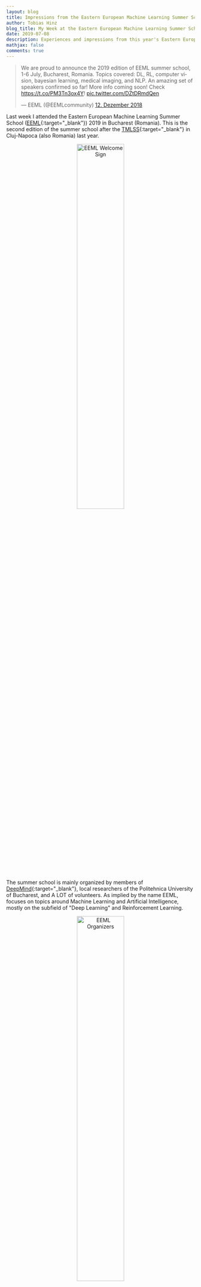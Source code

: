 ```yaml
---
layout: blog
title: Impressions from the Eastern European Machine Learning Summer School (EEML) 2019 in Bucharest (Romania)
author: Tobias Hinz
blog_title: My Week at the Eastern European Machine Learning Summer School (EEML) 2019 in Bucharest (Romania)
date: 2019-07-08
description: Experiences and impressions from this year's Eastern European Machine Learning Summer School (EEML) 2019 in Bucharest (Romania)
mathjax: false
comments: true
---
```


<blockquote class="twitter-tweet tw-align-center" data-lang="en"><p lang="en" dir="ltr">We are proud to announce the 2019 edition of EEML summer school, 1-6 July, Bucharest, Romania. Topics covered: DL, RL, computer vision, bayesian learning, medical imaging, and NLP. An amazing set of speakers confirmed so far! More info coming soon! Check <a href="https://t.co/PM3Tn3ox4Y">https://t.co/PM3Tn3ox4Y</a>! <a href="https://t.co/DZtDRmdQen">pic.twitter.com/DZtDRmdQen</a></p>&mdash; EEML (@EEMLcommunity) <a href="https://twitter.com/EEMLcommunity/status/1072834474734485505?ref_src=twsrc%5Etfw">12. Dezember 2018</a></blockquote>
<script async src="https://platform.twitter.com/widgets.js" charset="utf-8"></script>

Last week I attended the Eastern European Machine Learning Summer School ([EEML](https://www.eeml.eu/home){:target="_blank"}) 2019 in Bucharest (Romania). This is the second edition of the summer school after the [TMLSS](https://tmlss.ro/){:target="_blank"} in Cluj-Napoca (also Romania) last year.

<center><img src="/images/blog/EEML2019/eeml-welcome.jpg" alt="EEML Welcome Sign" width="50%"/></center>

The summer school is mainly organized by members of [DeepMind](https://deepmind.com/){:target="_blank"}, local researchers of the Politehnica University of Bucharest, and A LOT of volunteers. As implied by the name EEML, focuses on topics around Machine Learning and Artificial Intelligence, mostly on the subfield of "Deep Learning" and Reinforcement Learning.

<center><img src="/images/blog/EEML2019/eeml-organizers.jpg" alt="EEML Organizers" width="50%"/></center>

The [idea behind EEML](https://www.eeml.eu/blog){:target="_blank"} is to shine a spotlight on Eastern Europe to emphasize its potential,  to provide learning and networking opportunities for participants from all over the world, and to highlight imbalances (e.g. gender and nationality) in the current "average" group of researchers and conferences. As such, the organizers really try to focus and attract talent from both Eastern Europe and under-privileged groups in general.

<blockquote class="twitter-tweet tw-align-center" data-lang="en"><p lang="en" dir="ltr"><a href="https://twitter.com/hashtag/EEML2019?src=hash&amp;ref_src=twsrc%5Etfw">#EEML2019</a> welcomes participants from 42 countries everywhere in the world. Let the games begin! <a href="https://t.co/Znk8lpGo5I">pic.twitter.com/Znk8lpGo5I</a></p>&mdash; EEML (@EEMLcommunity) <a href="https://twitter.com/EEMLcommunity/status/1145614136723890176?ref_src=twsrc%5Etfw">1. Juli 2019</a></blockquote>
<script async src="https://platform.twitter.com/widgets.js" charset="utf-8"></script>

The audience consisted mostly of PhD and Master students at various stages of their degree, with about 54% of the participants coming from Eastern European countries and the rest from all over the world (in total 42 represented countries).

<blockquote class="twitter-tweet tw-align-center" data-lang="en"><p lang="en" dir="ltr">Eastern European Machine Learning Summer School in numbers - various axes of diversity<a href="https://twitter.com/hashtag/EEML2019?src=hash&amp;ref_src=twsrc%5Etfw">#EEML2019</a> <a href="https://t.co/pcOSO8hYOq">pic.twitter.com/pcOSO8hYOq</a></p>&mdash; Piotr Migdal (@pmigdal) <a href="https://twitter.com/pmigdal/status/1146801971082530817?ref_src=twsrc%5Etfw">4. Juli 2019</a></blockquote>
<script async src="https://platform.twitter.com/widgets.js" charset="utf-8"></script>

Overall, the EEML [program](https://www.eeml.eu/program){:target="_blank"} was quite dense and packed with lectures, industry keynotes by the sponsors, practical coding sessions, and social events. In general, a typical day started with breakfast from 8-9am, followed by two lectures, and lunch from around 12:15-2pm. After lunch, there was another lecture, a 30-minute industry keynote, and then a 2-3 hour practical coding session where we applied some of the concepts we learned in the previous lectures. The evenings then concluded either with a poster session (dinner was provided, too) or a social event.

<blockquote class="twitter-tweet tw-align-center" data-lang="en"><p lang="en" dir="ltr"><a href="https://twitter.com/hashtag/EEML2019?src=hash&amp;ref_src=twsrc%5Etfw">#EEML2019</a> At our welcome reception, our participants were welcomed by Dr. Ligia Deca, state adviser on Education and Research. Additionally, UPB rector Mihnea Costoiu, dean Adina Magda Florea, director at Google AI Rahul Sutkhankar and our own Doina Precup. <a href="https://t.co/dVXilrTpNR">pic.twitter.com/dVXilrTpNR</a></p>&mdash; EEML (@EEMLcommunity) <a href="https://twitter.com/EEMLcommunity/status/1145933222448156678?ref_src=twsrc%5Etfw">2. Juli 2019</a></blockquote>
<script async src="https://platform.twitter.com/widgets.js" charset="utf-8"></script>

On Monday evening (first day of EEML) we had a Welcome Reception at the Palace Hilton Hotel in the city center. The local volunteers managed to get all 200+ participants to reach the hotel via the Metro and a walk through the city. After some short talks by [Doina](https://www.cs.mcgill.ca/~dprecup/){:target="_blank"} (one of the main organizers) and others, we had a nice buffet in a beautiful hall within the hotel.

Both Tuesday and Wednesday evenings were reserved for the posters. Here, attendees of the summer school got the chance to present their work and to find out more about what the other attendees are working on. The space was limited which lead to some creative problem-solving in order to fit all the posters on the available boards.

<blockquote class="twitter-tweet tw-align-center" data-lang="en"><p lang="en" dir="ltr">Poster session at <a href="https://twitter.com/hashtag/EEML2019?src=hash&amp;ref_src=twsrc%5Etfw">#EEML2019</a> starts now. Thanks <a href="https://twitter.com/L3viathan2142?ref_src=twsrc%5Etfw">@L3viathan2142</a> who helped me to fix the left floating margin 😅 <a href="https://t.co/lUVvGx9i3I">pic.twitter.com/lUVvGx9i3I</a></p>&mdash; sarnthil (@sarnthil) <a href="https://twitter.com/sarnthil/status/1146448947134828544?ref_src=twsrc%5Etfw">3. Juli 2019</a></blockquote>
<script async src="https://platform.twitter.com/widgets.js" charset="utf-8"></script>

On Thursday morning we only had one lecture and one industry keynote before heading out to a social event. We first went for lunch at the famous [Caru' cu Bere](https://www.carucubere.ro/en/){:target="_blank"} and after that took a tour through the [Palace of Parliament](http://cic.cdep.ro/en/){:target="_blank"}. The Palace of Parliament is an imposing structure, finished in 1997, and is, among other impressive statistics, the heaviest building in the world (weighing about 4,098,500 tons) and is the second-largest administrative building in the world (after the Pentagon). After this, we participated in the [AI for Social Good](https://www.eventbrite.co.uk/e/ai-for-social-good-tickets-63924727581?ref=estw){:target="_blank"} public session in the National Theatre Bucharest with keynotes by Danielle Belgrave (Microsoft Research) and Piotr Mirowski (DeepMind) about how AI can have a positive impact on our society followed by a panel discussion.

<blockquote class="twitter-tweet tw-align-center" data-lang="en"><p lang="en" dir="ltr">The Dagstuhl Declaration on <a href="https://twitter.com/hashtag/AIforSocialGood?src=hash&amp;ref_src=twsrc%5Etfw">#AIforSocialGood</a> is now live. It&#39;s so important that <a href="https://twitter.com/hashtag/ML?src=hash&amp;ref_src=twsrc%5Etfw">#ML</a>, <a href="https://twitter.com/hashtag/AI?src=hash&amp;ref_src=twsrc%5Etfw">#AI</a> and NGOs form deep collaborations for <a href="https://twitter.com/hashtag/SocialGood?src=hash&amp;ref_src=twsrc%5Etfw">#SocialGood</a>. Really proud to be a part of this and to dialogue with leaders on the intersection of these fields.  <a href="https://t.co/RY2K2VeHYr">https://t.co/RY2K2VeHYr</a></p>&mdash; Danielle Belgrave (@DaniCMBelg) <a href="https://twitter.com/DaniCMBelg/status/1146330617153576960?ref_src=twsrc%5Etfw">3. Juli 2019</a></blockquote>
<script async src="https://platform.twitter.com/widgets.js" charset="utf-8"></script>

<blockquote class="twitter-tweet tw-align-center" data-lang="en"><p lang="en" dir="ltr">Thank you tremendously <a href="https://twitter.com/DaniCMBelg?ref_src=twsrc%5Etfw">@DaniCMBelg</a>, <a href="https://twitter.com/shakir_za?ref_src=twsrc%5Etfw">@shakir_za</a>, <a href="https://twitter.com/JCornebise?ref_src=twsrc%5Etfw">@JCornebise</a>, <a href="https://twitter.com/weballergy?ref_src=twsrc%5Etfw">@weballergy</a>, <a href="https://twitter.com/yeewhye?ref_src=twsrc%5Etfw">@yeewhye</a>, Tom Schaul, Claudia Clopath and many others for writing the Dagstuhl declaration on <a href="https://twitter.com/hashtag/AIforSocialGood?src=hash&amp;ref_src=twsrc%5Etfw">#AIforSocialGood</a> to enable collaboration between <a href="https://twitter.com/hashtag/AI?src=hash&amp;ref_src=twsrc%5Etfw">#AI</a> research and NGOs:<a href="https://t.co/hKcgZ8ih8m">https://t.co/hKcgZ8ih8m</a> <a href="https://t.co/c4sqgsKHdW">https://t.co/c4sqgsKHdW</a></p>&mdash; Piotr Mirowski (@MirowskiPiotr) <a href="https://twitter.com/MirowskiPiotr/status/1146906674000801793?ref_src=twsrc%5Etfw">4. Juli 2019</a></blockquote>
<script async src="https://platform.twitter.com/widgets.js" charset="utf-8"></script>

Finally, on Friday night we had a Gala dinner at the [Restaurant Pescăruș](http://www.restaurantpescarus.ro/en/){:target="_blank"} in the beautiful Herăstrău Park which is where we took our group photo.

<center><img src="/images/blog/EEML2019/eeml-group.jpg" alt="EEML Group Photo" width="50%"/></center>

Throughout the days we were always provided with breakfast, lunch, and dinner at the [PRECIS Center](http://precis.acs.pub.ro/centrul-de-cercetare/){:target="_blank"}, which is also where the EEML lectures and practical sessions took place.

<center><img src="/images/blog/EEML2019/eeml-buffet.jpg" alt="EEML Buffet" width="50%"/></center>

Another nice effect of having all lectures, practical sessions, and breaks in the same location was that this made it easy to "catch" some of the lecturers to talk to during the breaks. Most of the lecturers stayed for one-two days and mingled with the participants. As such, it was straight forward to approach them and talk with them about their research. Besides being able to talk with the organizers who were always around and happy to answer questions or talk about the latest trends in research I was able to have nice discussions with other well-known researchers such as, e.g., [Nal Kalchbrenner](https://www.nal.ai/){:target="_blank"}, [Andrew Zisserman](https://www.robots.ox.ac.uk/~az/){:target="_blank"}, and [Zeynep Akata](https://ivi.fnwi.uva.nl/uvaboschdeltalab/people/zeynep-akata/){:target="_blank"}.

For many of the lectures, the corresponding slides can be downloaded [here](https://www.eeml.eu/resources){:target="_blank"}.

<blockquote class="twitter-tweet tw-align-center" data-lang="en"><p lang="en" dir="ltr"><a href="https://twitter.com/hashtag/EEML2019?src=hash&amp;ref_src=twsrc%5Etfw">#EEML2019</a> Here are my slides for the introduction to deep learning lecture <a href="https://t.co/XsuUHbcuF5">https://t.co/XsuUHbcuF5</a> <a href="https://t.co/uZ9zCGGuQo">pic.twitter.com/uZ9zCGGuQo</a></p>&mdash; Razvan Pascanu  🇪🇺 (@rpascanu) <a href="https://twitter.com/rpascanu/status/1145667834296623105?ref_src=twsrc%5Etfw">1. Juli 2019</a></blockquote>
<script async src="https://platform.twitter.com/widgets.js" charset="utf-8"></script>

In addition to that, all lectures were very interactive, with plenty of opportunities to ask questions and interact with the lecturer. There was also a nice mix of introductory lectures (e.g. DL by Razvan Pascanu, RL by Doina Precup, CV by Rahul Sukthankar, continual learning by Tinne Tuytelaars) and lectures focusing more on current, state-of-the-art approaches in various research directions (e.g. self-supervised learning by Andrew Zisserman, generative models by Nal Kalchbrenner and Zeynep Akata, and multi-agent RL by Shimon Whiteson). In particular, I would like to highlight [Anca Dragan's](http://people.eecs.berkeley.edu/~anca/){:target="_blank"} lecture about RL with humans in the loop, which was super interactive.

<blockquote class="twitter-tweet tw-align-center" data-lang="en"><p lang="en" dir="ltr">Informative session on Inverse Reinforcement Learning and it&#39;s applications in self driving cars by <a href="https://twitter.com/ancadianadragan?ref_src=twsrc%5Etfw">@ancadianadragan</a> at <a href="https://twitter.com/EEMLcommunity?ref_src=twsrc%5Etfw">@EEMLcommunity</a>. Would love to delve further into the topic! <a href="https://twitter.com/hashtag/EEML2019?src=hash&amp;ref_src=twsrc%5Etfw">#EEML2019</a> <a href="https://twitter.com/hashtag/reinforcementlearning?src=hash&amp;ref_src=twsrc%5Etfw">#reinforcementlearning</a> <a href="https://t.co/iaJbHx91FW">pic.twitter.com/iaJbHx91FW</a></p>&mdash; Asmita Poddar (@asmita_poddar) <a href="https://twitter.com/asmita_poddar/status/1146692685803270145?ref_src=twsrc%5Etfw">4. Juli 2019</a></blockquote>
<script async src="https://platform.twitter.com/widgets.js" charset="utf-8"></script>

The award (from me) for the best slide goes to Shimon during his talk on multi-agent RL.

<blockquote class="twitter-tweet tw-align-center" data-lang="en"><p lang="en" dir="ltr">Key setting for multi - agent reinforcement learning by <a href="https://twitter.com/shimon8282?ref_src=twsrc%5Etfw">@shimon8282</a>. <a href="https://twitter.com/hashtag/EEML2019?src=hash&amp;ref_src=twsrc%5Etfw">#EEML2019</a> <a href="https://t.co/f5ZvTEjFZQ">pic.twitter.com/f5ZvTEjFZQ</a></p>&mdash; Petru REBEJA (@petrurebeja) <a href="https://twitter.com/petrurebeja/status/1145976673474678784?ref_src=twsrc%5Etfw">2. Juli 2019</a></blockquote>
<script async src="https://platform.twitter.com/widgets.js" charset="utf-8"></script>

On all evenings (except Thursday) we had some time to implement and try some of the key concepts we learned during the previous lectures. In the first 30 minutes or so we got a general introduction about what the goal of the respective lab session was. After that everyone started working on the [provided challenges](https://github.com/eeml2019/PracticalSessions){:target="_blank"}. This was a fun experience to play around with some key concepts and see the effects of different parameters and implementations.

<blockquote class="twitter-tweet tw-align-center" data-lang="en"><p lang="en" dir="ltr"><a href="https://twitter.com/hashtag/EEML2019?src=hash&amp;ref_src=twsrc%5Etfw">#EEML2019</a> First two days of labs, introduction to tensor flow and reinforcement learning by our own David and Diana. <a href="https://t.co/WyYDYSnaiL">pic.twitter.com/WyYDYSnaiL</a></p>&mdash; EEML (@EEMLcommunity) <a href="https://twitter.com/EEMLcommunity/status/1146187791157616640?ref_src=twsrc%5Etfw">2. Juli 2019</a></blockquote>
<script async src="https://platform.twitter.com/widgets.js" charset="utf-8"></script>

Overall, I must say that I was very impressed with the organization and experience during my week in Bucharest. Organizing an event like this is A LOT of work and the organizers and volunteers put a lot of their free time into this, for which I am very grateful. As a result, the EEML is very affordable, especially since it included food during on all days (including three big meals at restaurants/hotels) and a guided tour through the Palace of Parliament. This is because of the generous sponsors and all involved organizers, volunteers, lecturers, and teaching assistants who all donated their time to make this possible. Additionally, we were able to book accommodation in the local student dorms (about 20 min walk from the PRECIS center) at very affordable prices (usually less than 100€ for the week). The communication leading up to and throughout the week was very good, using both E-Mail and Slack to share all important information, news, and updates.

As far as I am aware there are already plans for another edition of the EEML next year. According to rumors it will not take place in Romania, but might take place in Hungary instead (though all of this is hearsay from my side at the moment). Regardless of the final location: if you are at all interested in machine learning and want to learn more about various aspects of it as well as get to know a lot of amazing people working and studying in this field then EEML is definitely the place to go. The atmosphere is amazing, the lecturers are top-notch, and the whole experience is unique and enriching both on a personal and a professional level.

Finally, I would like to again thank the organizers and their amazing work who made all of this possible. This tweet summarizes it quite perfectly.

<blockquote class="twitter-tweet tw-align-center" data-lang="en"><p lang="en" dir="ltr">I&#39;d like to thank all the organizers of <a href="https://twitter.com/EEMLcommunity?ref_src=twsrc%5Etfw">@EEMLcommunity</a> for making such a great summer school! Thank you Doina Precup, <a href="https://twitter.com/rpascanu?ref_src=twsrc%5Etfw">@rpascanu</a>, Viorica Patraucean, <a href="https://twitter.com/ilarele?ref_src=twsrc%5Etfw">@ilarele</a>, Gabriel Marchidan, Marius Leordeanu, Traian Rebedea, and all the speakers and volunteers! <a href="https://twitter.com/hashtag/EEML2019?src=hash&amp;ref_src=twsrc%5Etfw">#EEML2019</a> <a href="https://t.co/FTyGILP9I6">pic.twitter.com/FTyGILP9I6</a></p>&mdash; Michal Šustr (@michal_sustr) <a href="https://twitter.com/michal_sustr/status/1147949656107823106?ref_src=twsrc%5Etfw">7. Juli 2019</a></blockquote>
<script async src="https://platform.twitter.com/widgets.js" charset="utf-8"></script>

---
---

